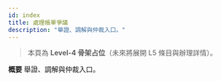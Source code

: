 ```yaml
---
id: index
title: 處理帳單爭議
description: "舉證、調解與仲裁入口。"
---
```


> 本頁為 **Level-4 骨架占位**（未來將展開 L5 條目與辦理詳情）。

**概要**
舉證、調解與仲裁入口。
